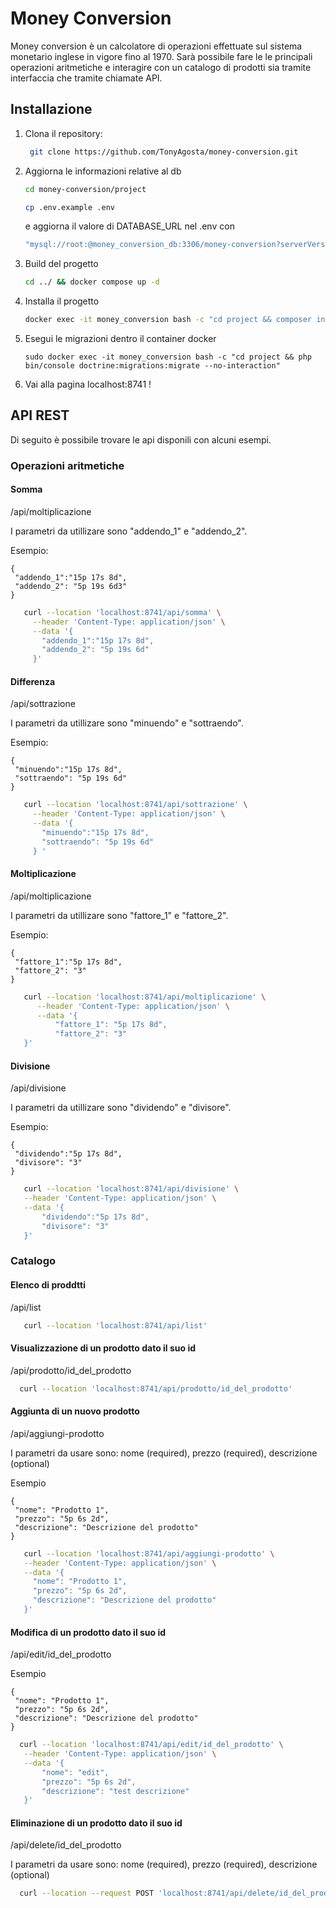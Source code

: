 # Money Conversion

Money conversion è un calcolatore di operazioni effettuate sul sistema monetario inglese in vigore fino al 1970.
Sarà possibile fare le le principali operazioni aritmetiche e interagire con un catalogo di prodotti sia tramite
interfaccia che tramite chiamate API.

## Installazione

1. Clona il repository:
   ```sh
    git clone https://github.com/TonyAgosta/money-conversion.git
   ```

2. Aggiorna le informazioni relative al db
   ```sh
   cd money-conversion/project
   ```
   ```sh
   cp .env.example .env
   ```
   e aggiorna il valore di DATABASE_URL nel .env con
   ```sh
   "mysql://root:@money_conversion_db:3306/money-conversion?serverVersion=8&charset=utf8mb4"
   ```
3. Build del progetto
    ```sh
   cd ../ && docker compose up -d
   ```
4. Installa il progetto
   ```sh
   docker exec -it money_conversion bash -c "cd project && composer install"
   ```
5. Esegui le migrazioni dentro il container docker
    ```shell
   sudo docker exec -it money_conversion bash -c "cd project && php bin/console doctrine:migrations:migrate --no-interaction"
    ```
6. Vai alla pagina localhost:8741 !

## API REST

Di seguito è possibile trovare le api disponili con alcuni esempi.

### Operazioni aritmetiche

#### Somma

/api/moltiplicazione

I parametri da utillizare sono "addendo_1" e "addendo_2".

Esempio:

   ```
   {
    "addendo_1":"15p 17s 8d",
    "addendo_2": "5p 19s 6d3"
   }
   ```

   ```sh
      curl --location 'localhost:8741/api/somma' \
        --header 'Content-Type: application/json' \
        --data '{
          "addendo_1":"15p 17s 8d",
          "addendo_2": "5p 19s 6d"
        }'
   ```

#### Differenza

/api/sottrazione

I parametri da utillizare sono "minuendo" e "sottraendo".

Esempio:

   ```
   {
    "minuendo":"15p 17s 8d",
    "sottraendo": "5p 19s 6d"
   }
   ```

   ```sh
      curl --location 'localhost:8741/api/sottrazione' \
        --header 'Content-Type: application/json' \
        --data '{
          "minuendo":"15p 17s 8d",
          "sottraendo": "5p 19s 6d"
        } '
   ```

#### Moltiplicazione

/api/moltiplicazione

I parametri da utillizare sono "fattore_1" e "fattore_2".

Esempio:

   ```
   {
    "fattore_1":"5p 17s 8d",
    "fattore_2": "3"
   }
   ```

   ```sh
      curl --location 'localhost:8741/api/moltiplicazione' \
         --header 'Content-Type: application/json' \
         --data '{
             "fattore_1": "5p 17s 8d",
             "fattore_2": "3"
      }'
   ```

#### Divisione

/api/divisione

I parametri da utillizare sono "dividendo" e "divisore".

Esempio:

   ```
   {
    "dividendo":"5p 17s 8d",
    "divisore": "3"
   }
   ```

   ```sh
      curl --location 'localhost:8741/api/divisione' \
      --header 'Content-Type: application/json' \
      --data '{
          "dividendo":"5p 17s 8d",
          "divisore": "3"
      }'
   ```

### Catalogo

#### Elenco di proddtti

/api/list

   ```sh
      curl --location 'localhost:8741/api/list'
   ```

#### Visualizzazione di un prodotto dato il suo id

/api/prodotto/id_del_prodotto

```sh
  curl --location 'localhost:8741/api/prodotto/id_del_prodotto'
```

#### Aggiunta di un nuovo prodotto

/api/aggiungi-prodotto

I parametri da usare sono: nome (required), prezzo (required), descrizione (optional)

Esempio

   ```
   {
    "nome": "Prodotto 1",
    "prezzo": "5p 6s 2d",
    "descrizione": "Descrizione del prodotto"
   }
   ```

   ```sh
      curl --location 'localhost:8741/api/aggiungi-prodotto' \
      --header 'Content-Type: application/json' \
      --data '{
        "nome": "Prodotto 1",
        "prezzo": "5p 6s 2d",
        "descrizione": "Descrizione del prodotto"
      }'
   ```

#### Modifica di un prodotto dato il suo id

/api/edit/id_del_prodotto

Esempio

   ```
   {
    "nome": "Prodotto 1",
    "prezzo": "5p 6s 2d",
    "descrizione": "Descrizione del prodotto"
   }
   ```

   ```sh
     curl --location 'localhost:8741/api/edit/id_del_prodotto' \
      --header 'Content-Type: application/json' \
      --data '{
          "nome": "edit",
          "prezzo": "5p 6s 2d",
          "descrizione": "test descrizione"
      }'
   ```

#### Eliminazione di un prodotto dato il suo id

/api/delete/id_del_prodotto

I parametri da usare sono: nome (required), prezzo (required), descrizione (optional)

   ```sh
     curl --location --request POST 'localhost:8741/api/delete/id_del_prodotto'
   ```